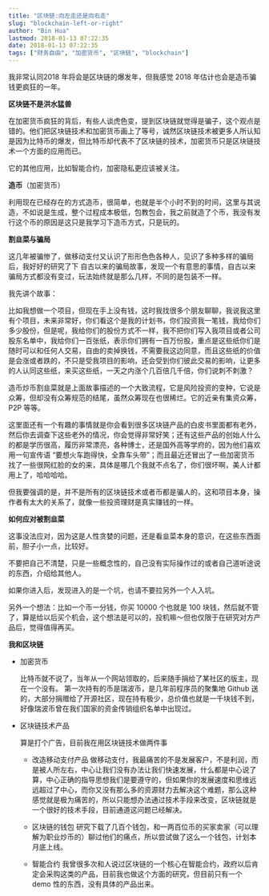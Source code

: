 ```yaml
---
title: "区块链:向左走还是向右走"
slug: "blockchain-left-or-right"
author: "Bin Hua"
lastmod: 2018-01-13 07:22:35
date: 2018-01-13 07:22:35
tags: ["财务自由", "加密货币", "区块链", "blockchain"]
---
```


我非常认同2018 年将会是区块链的爆发年，但我感觉 2018 年估计也会是造币骗钱更疯狂的一年。

**区块链不是洪水猛兽**

在加密货币疯狂的背后，有些人谈虎色变，提到区块链就觉得是骗子，这个观点是错的。他们把区块链技术和加密货币画上了等号，诚然区块链技术被更多人所认知是因为比特币的爆发，但比特币却代表不了区块链的技术，加密货币只是区块链技术一个方面的应用而已。

它的其他应用，比如智能合约，加密隐私更应该被关注。

**造币**（加密货币）

利用现在已经存在的方式造币，很简单，也就是半个小时不到的时间，这里与其说造，不如说是生成，整个过程成本极低，包教包会，我之前就造了个币，我没有发行这个币的原因是这只是我学习下造币方式，只是玩的。

**割韭菜与骗局**

这几年被骗惨了，做移动支付又认识了形形色色各种人，见识了多种多样的骗局后，我好好的研究了下
自古以来的骗局故事，发现一个有意思的事情，自古以来骗局方式都没有变过，玩法始终就是那么几样，不同的是包装不一样。

我先讲个故事：

比如我想做一个项目，但现在手上没有钱，这时我找很多个朋友聊聊，我说我这里有个项目，未来非常好，你们看这个是我的计划书，你们投资我一笔钱，我给你们多少股份，但是呢，我给你们的股份方式不一样，我不把你们写入我项目或者公司股东名单中，我给你们一百张纸，表示你们拥有一百万份股，重点是这些纸你们是随时可以和任何人交易，自由的卖掉换钱，不需要我这边同意，而且这些纸的价值是会涨或者跌的，不只是受我项目的影响，还会受到你们彼此交易的影响，让更多的人认同这些纸，来买这些纸，一天之内涨个几百倍几千倍，你们说刺不刺激？

造币炒币割韭菜就是上面故事描述的一个大致流程，它是风险投资的变种，它说是众筹，但却没有众筹规范的结尾，虽然众筹现在也很稀烂。它的近亲有集资众筹，P2P 等等。

这里面还有一个有趣的事情就是你会看到很多区块链产品的白皮书里面都有老外，然后你去调查下这些老外的情况，你会觉得非常好笑；还有这些产品的创始人什么的都是学历很高，履历非常漂亮，各种博士，还是国外高等学府的，因为他们喜欢用一句宣传语 “要想火车跑得快，全靠车头带”；而且最近还冒出了一些加密货币找了一些很网红脸的女的来，具体是哪几个我就不点名了，你们很坏啊，美人计都用上了，哈哈哈哈。

但我要强调的是，并不是所有的区块链技术或者币都是骗人的，这和项目本身，操作者有太大的关系了，就像一些投资理财是真实赚钱的一样。

**如何应对被割韭菜**

这事没法应对，因为这是人性贪婪的问题，还是看韭菜本身的意识，在这些东西面前，胆子小一点，比较好。

不要把自己不清楚，只是一些概念性的，自己没有实际操作过的或者自己道听途说的东西，介绍给其他人。

如果你进入后，发现进入的是一个坑，也请不要拉另外一个人入坑。

另外一个想法：比如一个币一分钱，你买 10000 个也就是 100 块钱，然后就不管了，算是给以后买个机会，这个想法是可以的，投机嘛～但也仅限于在研究对方产品后，觉得值得再买。

**我和区块链**

- 加密货币

    比特币就不说了，当年从一个网站领取的，后来随手捐给了某社区的版主，现在一个没有。
第一次持有的币是瑞波币，是几年前程序员的聚集地 Github 送的，大部分捐赠给了开源社区，现在持有极少，总价值也就是一千块钱不到，好像瑞波币曾在我们国家的资金传销组织名单中出现过。

- 区块链技术产品

    算是打个广告，目前我在用区块链技术做两件事

    - 改造移动支付产品 做移动支付，我最痛苦的不是发展客户，不是利润，而是被人所左右，中心让我们没有办法让我们快速发展，什么都是中心说了算，中心正确的指导思想我们是要遵守的，但如果你的发展速度和思维远远超过了中心，而你又没有那么多的资源财力去解决这个难题，那么这种感觉就是极为痛苦的，所以只能想办法通过技术手段来改变，区块链就是一个很好的技术手段，目前通道这问题已经解决。 

    - 区块链的钱包 研究下载了几百个钱包，和一两百位币的买家卖家（可以理解为职业炒币的）聊过他们的痛点，所以尝试做了这么一个钱包，计划本月底上线。 

    - 智能合约 我曾很多次和人说过区块链的一个核心在智能合约，政府以后肯定会采购这类的产品，目前我也做这个方面的研究，但目前只有一个 demo 性的东西，没有具体的产品出来。 
